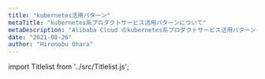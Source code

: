 ```yaml
---
title: "kubernetes活用パターン"
metaTitle: "kubernetes系プロダクトサービス活用パターンについて"
metaDescription: "Alibaba Cloud のkubernetes系プロダクトサービス活用パターンについてを説明します"
date: "2021-08-26"
author: "Hironobu Ohara"
---
```


import Titlelist from '../src/Titlelist.js';

<!-- 
query MyQuery {
  allMarkdownRemark(
    filter: {fileAbsolutePath: {regex: "/usecase-kubernetes/"}}
    sort: {fields: fileAbsolutePath, order: ASC}
  ) {
    nodes {
      frontmatter {
        title
        metaTitle
        metaDescription
        date(formatString: "yyyy/MM/DD")
        author       
      }
      fileAbsolutePath
    }
  }
}
-->


<Titlelist 
    metaTitle="ECIでサーバレスなコンテナ環境"
    metaDescription="Elastic Container Instance (ECI)でサーバレスなコンテナ環境を利用する"
    url="https://sbcloud.github.io/help/usecase-kubernetes/K8S_001_elastic-container-instance"
    imageurl="https://raw.githubusercontent.com/sbcloud/help/master/content/usecase-kubernetes/Container_images_26006613532355000/20200310135808.png"
    date="2020/03/11"
    author="有馬 茂人"
/>

<Titlelist 
    metaTitle="ASKでデプロイとService接続"
    metaDescription="Serverless Kubernetes (ASK) を使用したPodのデプロイとServiceへの接続について"
    url="https://sbcloud.github.io/help/usecase-kubernetes/K8S_002_serverless-kubernetes"
    imageurl="https://raw.githubusercontent.com/sbcloud/help/master/content/usecase-kubernetes/Container_images_26006613536114600/20200318150238.png"
    date="2020/03/19"
    author="有馬 茂人"
/>


<Titlelist 
    metaTitle="ACRでビルドパイプラインを実装"
    metaDescription="Alibaba Cloud Container Registry (ACR) でコンテナイメージのビルドパイプラインを実装する"
    url="https://sbcloud.github.io/help/usecase-kubernetes/K8S_003_container_registry"
    imageurl="https://raw.githubusercontent.com/sbcloud/help/master/content/usecase-kubernetes/Container_images_26006613540700100/20200330185020.png"
    date="2020/04/01"
    author="有馬 茂人"
/>


<Titlelist 
    metaTitle="ACK と Alibaba Cloud プロダクトを連携する Part 1  (SLB, Cloud Disk, NAS, OSS)"
    metaDescription="Container Service for Kubernetes (ACK) と Alibaba Cloud プロダクトを連携する Part 1  (SLB, Cloud Disk, NAS, OSS)"
    url="https://sbcloud.github.io/help/usecase-kubernetes/K8S_004_ack_and_product_part1"
    imageurl="https://raw.githubusercontent.com/sbcloud/help/master/content/usecase-kubernetes/Container_images_26006613544081200/20200409170716.png"
    date="2020/04/13"
    author="有馬 茂人"
/>


<Titlelist 
    metaTitle="ACK と Alibaba Cloud プロダクトを連携する Part 2 (Log Service, RAM, DingTalk)"
    metaDescription="Container Service for Kubernetes (ACK) と Alibaba Cloud プロダクトを連携する Part 2 (Log Service, RAM, DingTalk)"
    url="https://sbcloud.github.io/help/usecase-kubernetes/K8S_005_ack_and_product_part2"
    imageurl="https://raw.githubusercontent.com/sbcloud/help/master/content/usecase-kubernetes/Container_images_26006613563493300/20200514190005.png"
    date="2020/05/15"
    author="有馬 茂人"
/>


<Titlelist 
    metaTitle="ACKクラスターをARMSで監視"
    metaDescription="ARMS Prometheus MonitoringでACKクラスターを監視する"
    url="https://sbcloud.github.io/help/usecase-kubernetes/K8S_006_arms-prometheus"
    imageurl="https://raw.githubusercontent.com/sbcloud/help/master/content/usecase-kubernetes/Container_images_26006613701553900/20210322180252.png"
    date="2021/03/23"
    author="有馬 茂人"
/>


<Titlelist 
    metaTitle="ACKでOpenKruise"
    metaDescription="ACK で OpenKruise をためしてみた"
    url="https://sbcloud.github.io/help/usecase-kubernetes/K8S_007_openkruise"
    imageurl="https://raw.githubusercontent.com/sbcloud/help/master/content/usecase-kubernetes/Container_images_26006613715945600/20210414114035.png"
    date="2021/04/26"
    author="有馬 茂人"
/>


<Titlelist 
    metaTitle="ACK@Edge でエッジ連携"
    metaDescription="ACK@Edge でエッジ連携"
    url="https://sbcloud.github.io/help/usecase-kubernetes/K8S_008_ack-edge"
    imageurl="https://raw.githubusercontent.com/sbcloud/help/master/content/usecase-kubernetes/Container_images_26006613787317700/20210721093350.png"
    date="2021/07/21"
    author="有馬 茂人"
/>


<Titlelist 
    metaTitle="ACKで外部k8sクラスタ連携"
    metaDescription="ACK Register Cluster で外部 k8s クラスタ連携"
    url="https://sbcloud.github.io/help/usecase-kubernetes/K8S_009_ack-register"
    imageurl="https://raw.githubusercontent.com/sbcloud/help/master/content/usecase-kubernetes/Container_images_26006613803150700/20210902163459.png"
    date="2021/09/03"
    author="有馬 茂人"
/>




